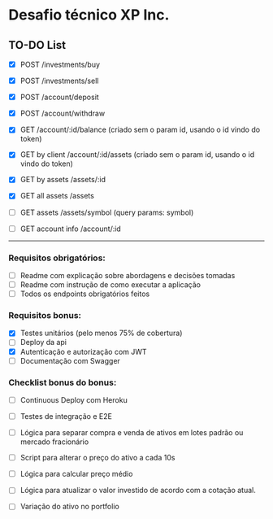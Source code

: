 # Desafio técnico XP Inc.

## TO-DO List
- [X] POST /investments/buy
- [X] POST /investments/sell
- [X] POST /account/deposit
- [X] POST /account/withdraw
- [X] GET /account/:id/balance (criado sem o param id, usando o id vindo do token)
- [X] GET by client /account/:id/assets (criado sem o param id, usando o id vindo do token)
- [X] GET by assets /assets/:id

- [X] GET all assets /assets
- [ ] GET assets /assets/symbol (query params: symbol)
- [ ] GET account info /account/:id

---
### Requisitos obrigatórios:
- [ ] Readme com explicação sobre abordagens e decisões tomadas
- [ ] Readme com instrução de como executar a aplicação
- [ ] Todos os endpoints obrigatórios feitos

### Requisitos bonus:
- [X] Testes unitários (pelo menos 75% de cobertura)
- [ ] Deploy da api
- [X] Autenticação e autorização com JWT
- [ ] Documentação com Swagger

### Checklist bonus do bonus:
- [ ] Continuous Deploy com Heroku
- [ ] Testes de integração e E2E
- [ ] Lógica para separar compra e venda de ativos em lotes padrão ou mercado fracionário
- [ ] Script para alterar o preço do ativo a cada 10s
- [ ] Lógica para calcular preço médio
- [ ] Lógica para atualizar o valor investido de acordo com a cotação atual.
- [ ] Variação do ativo no portfolio


